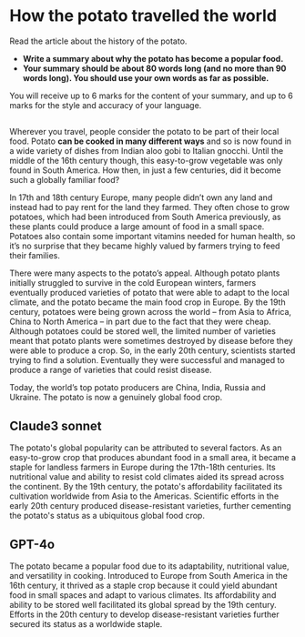 # How the potato travelled the world
Read the article about the history of the potato.
 - **Write a summary about why the potato has become a popular food.**
 - **Your summary should be about 80 words long (and no more than 90 words long). You
should use your own words as far as possible.**

You will receive up to 6 marks for the content of your summary, and up to 6 marks for the style and
accuracy of your language.

## 
Wherever you travel, people consider the potato to be part of their local food. Potato **can be cooked
in many different ways** and so is now found in a wide variety of dishes from Indian aloo gobi to Italian
gnocchi. Until the middle of the 16th century though, this easy-to-grow vegetable was only found in
South America. How then, in just a few centuries, did it become such a globally familiar food?

In 17th and 18th century Europe, many people didn’t own any land and instead had to pay rent for
the land they farmed. They often chose to grow potatoes, which had been introduced from South
America previously, as these plants could produce a large amount of food in a small space. Potatoes
also contain some important vitamins needed for human health, so it’s no surprise that they became
highly valued by farmers trying to feed their families.

There were many aspects to the potato’s appeal. Although potato plants initially struggled to survive
in the cold European winters, farmers eventually produced varieties of potato that were able to
adapt to the local climate, and the potato became the main food crop in Europe. By the 19th century,
potatoes were being grown across the world – from Asia to Africa, China to North America – in part
due to the fact that they were cheap. Although potatoes could be stored well, the limited number of
varieties meant that potato plants were sometimes destroyed by disease before they were able to
produce a crop. So, in the early 20th century, scientists started trying to find a solution. Eventually
they were successful and managed to produce a range of varieties that could resist disease.

Today, the world’s top potato producers are China, India, Russia and Ukraine. The potato is now a
genuinely global food crop.

## Claude3 sonnet﻿
The potato's global popularity can be attributed to several factors. As an easy-to-grow crop that produces abundant food in a small area, it became a staple for landless farmers in Europe during the 17th-18th centuries. Its nutritional value and ability to resist cold climates aided its spread across the continent. By the 19th century, the potato's affordability facilitated its cultivation worldwide from Asia to the Americas. Scientific efforts in the early 20th century produced disease-resistant varieties, further cementing the potato's status as a ubiquitous global food crop.

## GPT-4o
The potato became a popular food due to its adaptability, nutritional value, and versatility in cooking. Introduced to Europe from South America in the 16th century, it thrived as a staple crop because it could yield abundant food in small spaces and adapt to various climates. Its affordability and ability to be stored well facilitated its global spread by the 19th century. Efforts in the 20th century to develop disease-resistant varieties further secured its status as a worldwide staple.
